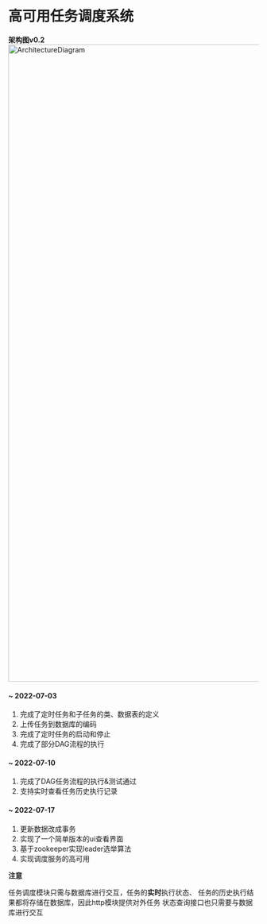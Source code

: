 # 高可用任务调度系统

**架构图v0.2**
<img width="1283" alt="ArchitectureDiagram" src="https://user-images.githubusercontent.com/19931702/180603146-dc0c6681-2bfc-41f4-b5a1-351502aa5d82.png">

#### ~ 2022-07-03

1. 完成了定时任务和子任务的类、数据表的定义
2. 上传任务到数据库的编码
3. 完成了定时任务的启动和停止
4. 完成了部分DAG流程的执行

#### ~ 2022-07-10


1. 完成了DAG任务流程的执行&测试通过
2. 支持实时查看任务历史执行记录


#### ~ 2022-07-17

1. 更新数据改成事务
2. 实现了一个简单版本的ui查看界面
3. 基于zookeeper实现leader选举算法
4. 实现调度服务的高可用


**注意**

任务调度模块只需与数据库进行交互，任务的**实时**执行状态、
任务的历史执行结果都将存储在数据库，因此http模块提供对外任务
状态查询接口也只需要与数据库进行交互
